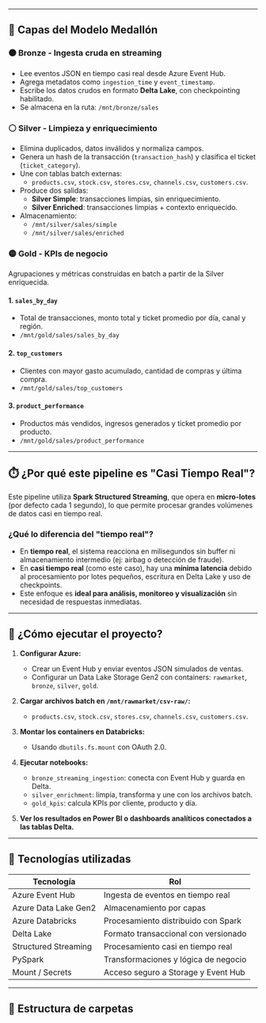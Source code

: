 
---

## 🔷 Capas del Modelo Medallón

### 🟤 Bronze - Ingesta cruda en streaming
- Lee eventos JSON en tiempo casi real desde Azure Event Hub.
- Agrega metadatos como `ingestion_time` y `event_timestamp`.
- Escribe los datos crudos en formato **Delta Lake**, con checkpointing habilitado.
- Se almacena en la ruta: `/mnt/bronze/sales`

### ⚪ Silver - Limpieza y enriquecimiento
- Elimina duplicados, datos inválidos y normaliza campos.
- Genera un hash de la transacción (`transaction_hash`) y clasifica el ticket (`ticket_category`).
- Une con tablas batch externas:
  - `products.csv`, `stock.csv`, `stores.csv`, `channels.csv`, `customers.csv`.
- Produce dos salidas:
  - **Silver Simple**: transacciones limpias, sin enriquecimiento.
  - **Silver Enriched**: transacciones limpias + contexto enriquecido.
- Almacenamiento:
  - `/mnt/silver/sales/simple`
  - `/mnt/silver/sales/enriched`

### 🟡 Gold - KPIs de negocio
Agrupaciones y métricas construidas en batch a partir de la Silver enriquecida.

#### 1. `sales_by_day`
- Total de transacciones, monto total y ticket promedio por día, canal y región.
- `/mnt/gold/sales/sales_by_day`

#### 2. `top_customers`
- Clientes con mayor gasto acumulado, cantidad de compras y última compra.
- `/mnt/gold/sales/top_customers`

#### 3. `product_performance`
- Productos más vendidos, ingresos generados y ticket promedio por producto.
- `/mnt/gold/sales/product_performance`

---

## ⏱️ ¿Por qué este pipeline es "Casi Tiempo Real"?

Este pipeline utiliza **Spark Structured Streaming**, que opera en **micro-lotes** (por defecto cada 1 segundo), lo que permite procesar grandes volúmenes de datos casi en tiempo real.

### ¿Qué lo diferencia del "tiempo real"?

- En **tiempo real**, el sistema reacciona en milisegundos sin buffer ni almacenamiento intermedio (ej: airbag o detección de fraude).
- En **casi tiempo real** (como este caso), hay una **mínima latencia** debido al procesamiento por lotes pequeños, escritura en Delta Lake y uso de checkpoints.
- Este enfoque es **ideal para análisis, monitoreo y visualización** sin necesidad de respuestas inmediatas.

---

## 🚀 ¿Cómo ejecutar el proyecto?

1. **Configurar Azure:**
   - Crear un Event Hub y enviar eventos JSON simulados de ventas.
   - Configurar un Data Lake Storage Gen2 con containers: `rawmarket`, `bronze`, `silver`, `gold`.

2. **Cargar archivos batch en `/mnt/rawmarket/csv-raw/`:**
   - `products.csv`, `stock.csv`, `stores.csv`, `channels.csv`, `customers.csv`.

3. **Montar los containers en Databricks:**
   - Usando `dbutils.fs.mount` con OAuth 2.0.

4. **Ejecutar notebooks:**
   - `bronze_streaming_ingestion`: conecta con Event Hub y guarda en Delta.
   - `silver_enrichment`: limpia, transforma y une con los archivos batch.
   - `gold_kpis`: calcula KPIs por cliente, producto y día.

5. **Ver los resultados en Power BI o dashboards analíticos conectados a las tablas Delta.**

---

## 🧰 Tecnologías utilizadas

| Tecnología         | Rol                                  |
|-------------------|---------------------------------------|
| Azure Event Hub    | Ingesta de eventos en tiempo real     |
| Azure Data Lake Gen2 | Almacenamiento por capas              |
| Azure Databricks   | Procesamiento distribuido con Spark   |
| Delta Lake         | Formato transaccional con versionado  |
| Structured Streaming | Procesamiento casi en tiempo real     |
| PySpark            | Transformaciones y lógica de negocio  |
| Mount / Secrets    | Acceso seguro a Storage y Event Hub   |

---

## 📁 Estructura de carpetas


